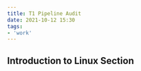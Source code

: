 ```yaml
---
title: T1 Pipeline Audit
date: 2021-10-12 15:30
tags:
- 'work'
---
```


## Introduction to Linux Section


